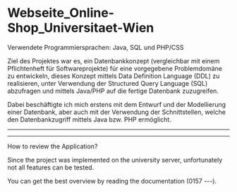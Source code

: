 # Webseite_Online-Shop_Universitaet-Wien


Verwendete Programmiersprachen: Java, SQL und PHP/CSS

Ziel des Projektes war es, ein Datenbankkonzept (vergleichbar mit einem Pflichtenheft für Softwareprojekte) für eine vorgegebene Problemdomäne zu entwickeln, dieses Konzept mittels Data Definition Language (DDL) zu realisieren, unter Verwendung der Structured Query Language (SQL) abzufragen und mittels Java/PHP auf die fertige Datenbank zuzugreifen.  
 
Dabei beschäftigte ich mich erstens mit dem Entwurf und der Modellierung einer Datenbank, aber auch mit der Verwendung der Schnittstellen, welche den Datenbankzugriff mittels Java bzw. PHP ermöglicht. 


-------------------------------------
-------------------------------------

How to review the Application?

Since the project was implemented on the university server, unfortunately not all features can be tested.

You can get the best overview by reading the documentation (0157 ---).
